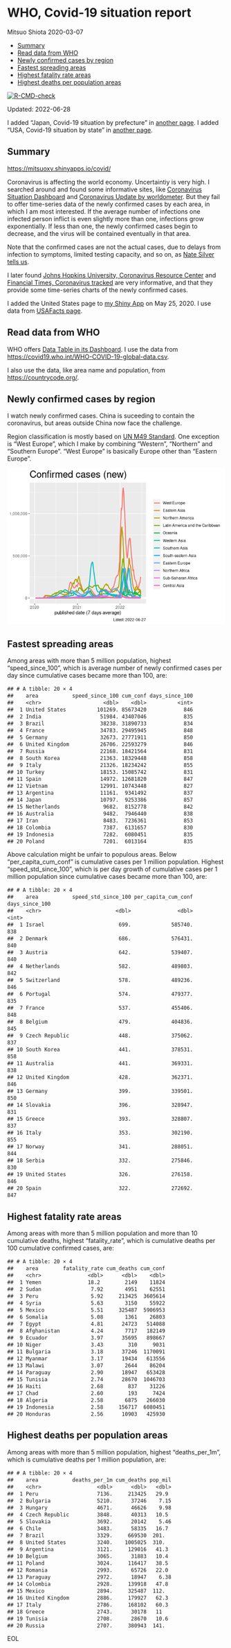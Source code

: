 WHO, Covid-19 situation report
================
Mitsuo Shiota
2020-03-07

-   [Summary](#summary)
-   [Read data from WHO](#read-data-from-who)
-   [Newly confirmed cases by region](#newly-confirmed-cases-by-region)
-   [Fastest spreading areas](#fastest-spreading-areas)
-   [Highest fatality rate areas](#highest-fatality-rate-areas)
-   [Highest deaths per population
    areas](#highest-deaths-per-population-areas)

<!-- badges: start -->

[![R-CMD-check](https://github.com/mitsuoxv/covid/actions/workflows/R-CMD-check.yaml/badge.svg)](https://github.com/mitsuoxv/covid/actions/workflows/R-CMD-check.yaml)
<!-- badges: end -->

Updated: 2022-06-28

I added “Japan, Covid-19 situation by prefecture” in [another
page](Japan.md). I added “USA, Covid-19 situation by state” in [another
page](USA.md).

## Summary

<https://mitsuoxv.shinyapps.io/covid/>

Coronavirus is affecting the world economy. Uncertaintiy is very high. I
searched around and found some informative sites, like [Coronavirus
Situation
Dashboard](https://who.maps.arcgis.com/apps/opsdashboard/index.html#/c88e37cfc43b4ed3baf977d77e4a0667)
and [Coronavirus Update by
worldometer](https://www.worldometers.info/coronavirus/). But they fail
to offer time-series data of the newly confirmed cases by each area, in
which I am most interested. If the average number of infections one
infected person inflict is even slightly more than one, infections grow
exponentially. If less than one, the newly confirmed cases begin to
decrease, and the virus will be contained eventually in that area.

Note that the confirmed cases are not the actual cases, due to delays
from infection to symptoms, limited testing capacity, and so on, as
[Nate Silver tells
us](https://fivethirtyeight.com/features/coronavirus-case-counts-are-meaningless/).

I later found [Johns Hopkins University, Coronavirus Resource
Center](https://coronavirus.jhu.edu/) and [Financial Times, Coronavirus
tracked](https://www.ft.com/content/a26fbf7e-48f8-11ea-aeb3-955839e06441)
are very informative, and that they provide some time-series charts of
the newly confirmed cases.

I added the United States page to [my Shiny
App](https://mitsuoxv.shinyapps.io/covid/) on May 25, 2020. I use data
from [USAFacts
page](https://usafacts.org/visualizations/coronavirus-covid-19-spread-map/).

## Read data from WHO

WHO offers [Data Table in its Dashboard](https://covid19.who.int/table).
I use the data from
<https://covid19.who.int/WHO-COVID-19-global-data.csv>.

I also use the data, like area name and population, from
<https://countrycode.org/>.

## Newly confirmed cases by region

I watch newly confirmed cases. China is suceeding to contain the
coronavirus, but areas outside China now face the challenge.

Region classification is mostly based on [UN M49
Standard](https://unstats.un.org/unsd/methodology/m49/). One exception
is “West Europe”, which I make by combining “Western”, “Northern” and
“Southern Europe”. “West Europe” is basically Europe other than “Eastern
Europe”.

![](README_files/figure-gfm/chart-1.png)<!-- -->

## Fastest spreading areas

Among areas with more than 5 million population, highest
“speed_since_100”, which is average number of newly confirmed cases per
day since cumulative cases became more than 100, are:

    ## # A tibble: 20 × 4
    ##    area           speed_since_100 cum_conf days_since_100
    ##    <chr>                    <dbl>    <dbl>          <int>
    ##  1 United States          101269. 85673420            846
    ##  2 India                   51984. 43407046            835
    ##  3 Brazil                  38238. 31890733            834
    ##  4 France                  34783. 29495945            848
    ##  5 Germany                 32673. 27771911            850
    ##  6 United Kingdom          26706. 22593279            846
    ##  7 Russia                  22168. 18421564            831
    ##  8 South Korea             21363. 18329448            858
    ##  9 Italy                   21326. 18234242            855
    ## 10 Turkey                  18153. 15085742            831
    ## 11 Spain                   14972. 12681820            847
    ## 12 Vietnam                 12991. 10743448            827
    ## 13 Argentina               11161.  9341492            837
    ## 14 Japan                   10797.  9253386            857
    ## 15 Netherlands              9682.  8152778            842
    ## 16 Australia                9482.  7946440            838
    ## 17 Iran                     8483.  7236361            853
    ## 18 Colombia                 7387.  6131657            830
    ## 19 Indonesia                7282.  6080451            835
    ## 20 Poland                   7201.  6013164            835

Above calculation might be unfair to populous areas. Below
“per_capita_cum_conf” is cumulative cases per 1 million population.
Highest “speed_std_since_100”, which is per day growth of cumulative
cases per 1 million population since cumulative cases became more than
100, are:

    ## # A tibble: 20 × 4
    ##    area           speed_std_since_100 per_capita_cum_conf days_since_100
    ##    <chr>                        <dbl>               <dbl>          <int>
    ##  1 Israel                        699.             585740.            838
    ##  2 Denmark                       686.             576431.            840
    ##  3 Austria                       642.             539407.            840
    ##  4 Netherlands                   582.             489803.            842
    ##  5 Switzerland                   578.             489236.            846
    ##  6 Portugal                      574.             479377.            835
    ##  7 France                        537.             455406.            848
    ##  8 Belgium                       479.             404836.            845
    ##  9 Czech Republic                448.             375062.            837
    ## 10 South Korea                   441.             378531.            858
    ## 11 Australia                     441.             369331.            838
    ## 12 United Kingdom                428.             362371.            846
    ## 13 Germany                       399.             339501.            850
    ## 14 Slovakia                      396.             328947.            831
    ## 15 Greece                        393.             328807.            837
    ## 16 Italy                         353.             302190.            855
    ## 17 Norway                        341.             288051.            844
    ## 18 Serbia                        332.             275846.            830
    ## 19 United States                 326.             276158.            846
    ## 20 Spain                         322.             272692.            847

## Highest fatality rate areas

Among areas with more than 5 million population and more than 10
cumulative deaths, highest “fatality_rate”, which is cumulative deaths
per 100 cumulative confirmed cases, are:

    ## # A tibble: 20 × 4
    ##    area        fatality_rate cum_deaths cum_conf
    ##    <chr>               <dbl>      <dbl>    <dbl>
    ##  1 Yemen               18.2        2149    11824
    ##  2 Sudan                7.92       4951    62551
    ##  3 Peru                 5.92     213425  3605614
    ##  4 Syria                5.63       3150    55922
    ##  5 Mexico               5.51     325487  5906953
    ##  6 Somalia              5.08       1361    26803
    ##  7 Egypt                4.81      24723   514088
    ##  8 Afghanistan          4.24       7717   182149
    ##  9 Ecuador              3.97      35695   898667
    ## 10 Niger                3.43        310     9031
    ## 11 Bulgaria             3.18      37246  1170091
    ## 12 Myanmar              3.17      19434   613556
    ## 13 Malawi               3.07       2644    86204
    ## 14 Paraguay             2.90      18947   653428
    ## 15 Tunisia              2.74      28670  1046703
    ## 16 Haiti                2.68        837    31226
    ## 17 Chad                 2.60        193     7424
    ## 18 Algeria              2.58       6875   266030
    ## 19 Indonesia            2.58     156717  6080451
    ## 20 Honduras             2.56      10903   425930

## Highest deaths per population areas

Among areas with more than 5 million population, highest
“deaths_per_1m”, which is cumulative deaths per 1 million population,
are:

    ## # A tibble: 20 × 4
    ##    area           deaths_per_1m cum_deaths pop_mil
    ##    <chr>                  <dbl>      <dbl>   <dbl>
    ##  1 Peru                   7136.     213425   29.9 
    ##  2 Bulgaria               5210.      37246    7.15
    ##  3 Hungary                4671.      46626    9.98
    ##  4 Czech Republic         3848.      40313   10.5 
    ##  5 Slovakia               3692.      20142    5.46
    ##  6 Chile                  3483.      58335   16.7 
    ##  7 Brazil                 3329.     669530  201.  
    ##  8 United States          3240.    1005025  310.  
    ##  9 Argentina              3121.     129016   41.3 
    ## 10 Belgium                3065.      31883   10.4 
    ## 11 Poland                 3024.     116417   38.5 
    ## 12 Romania                2993.      65726   22.0 
    ## 13 Paraguay               2972.      18947    6.38
    ## 14 Colombia               2928.     139918   47.8 
    ## 15 Mexico                 2894.     325487  112.  
    ## 16 United Kingdom         2886.     179927   62.3 
    ## 17 Italy                  2786.     168102   60.3 
    ## 18 Greece                 2743.      30178   11   
    ## 19 Tunisia                2708.      28670   10.6 
    ## 20 Russia                 2707.     380943  141.

EOL

